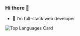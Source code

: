 ### Hi there 👋


- 🌱 I’m full-stack web developer

![Top Languages Card](https://github-readme-stats.vercel.app/api/top-langs/?username=zhosde&layout=compact&count_private=true)
